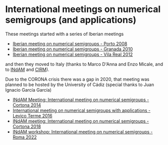 # International meetings on numerical semigroups (and applications)

These meetings started with a series of Iberian meetings

- [Iberian meeting on numerical semigroups - Porto 2008](https://cmup.fc.up.pt/cmup/ASA/numsgps_meeting/)
- [Iberian meeting on numerical semigroups - Granada 2010](https://www.ugr.es/local/imns2010)
- [Iberian meeting on numerical semigroups - Vila Real 2012](https://imns2012.utad.pt/)

and then they moved to Italy (thanks to Marco D'Anna and Enzo Micale, and to [INdAM](http://www.altamatematica.it/) and [CIRM](http://cirm.fbk.eu/)). 

Due to the CORONA crisis there was a gap in 2020, that meeting was planned to be hosted by the University of Cádiz (special thanks to Juan Ignacio García García) 

- [INdAM Meeting: International meeting on numerical semigroups - Cortona 2014](http://www.ugr.es/local/imns2010/2014)
- [International meeting on numerical semigroups with applications - Levico Terme 2016](http://www.ugr.es/local/imns2010/2016)
- [INdAM meeting: International meeting on numerical semigroups - Cortona 2018](http://www.ugr.es/local/imns2010/2018)
- [INdAM workshop: International meeting on numerical semigroups - Roma 2022](http://www.ugr.es/local/imns2010/2022)

